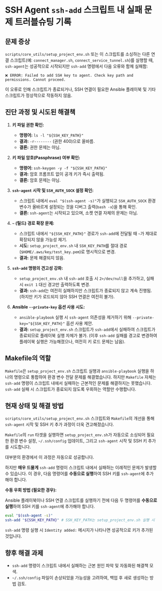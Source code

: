# SSH Agent `ssh-add` 스크립트 내 실패 문제 트러블슈팅 기록

## 문제 증상

`scripts/core_utils/setup_project_env.sh` 또는 이 스크립트를 소싱하는 다른 연결 스크립트(예: `connect_manager.sh`, `connect_service_tunnel.sh`)를 실행할 때, `ssh-agent`는 성공적으로 시작되지만 `ssh-add` 명령에서 다음 오류와 함께 실패함:

```
❌ ERROR: Failed to add SSH key to agent. Check key path and permissions. Cannot proceed.
```

이 오류로 인해 스크립트가 종료되거나, SSH 연결이 필요한 Ansible 플레이북 및 기타 스크립트가 정상적으로 작동하지 않음.

## 진단 과정 및 시도된 해결책

1.  **키 파일 권한 확인:**
    *   **명령어:** `ls -l "${SSH_KEY_PATH}"`
    *   **결과:** `-r--------` (권한 400)으로 올바름.
    *   **결론:** 권한 문제는 아님.

2.  **키 파일 암호(Passphrase) 여부 확인:**
    *   **명령어:** `ssh-keygen -y -f "${SSH_KEY_PATH}"`
    *   **결과:** 암호 프롬프트 없이 공개 키가 즉시 출력됨.
    *   **결론:** 암호 문제는 아님.

3.  **`ssh-agent` 시작 및 `SSH_AUTH_SOCK` 설정 확인:**
    *   스크립트 내에서 `eval "$(ssh-agent -s)"`가 실행되고 `SSH_AUTH_SOCK` 환경 변수가 올바르게 설정되는 것을 디버그 출력(`bash -x`)을 통해 확인.
    *   **결론:** `ssh-agent`는 시작되고 있으며, 소켓 연결 자체의 문제는 아님.

4.  **`~` (틸드) 경로 확장 문제:**
    *   스크립트 내에서 `"${SSH_KEY_PATH}"` 경로가 `ssh-add`에 전달될 때 `~`가 제대로 확장되지 않을 가능성 제기.
    *   **시도:** `setup_project_env.sh` 내 `SSH_KEY_PATH`를 절대 경로(`$HOME/.aws/key/test_key.pem`)로 명시적으로 변경.
    *   **결과:** 문제 해결되지 않음.

5.  **`ssh-add` 명령의 견고성 강화:**
    *   `setup_project_env.sh` 내 `ssh-add` 호출 시 `2>/dev/null`을 추가하고, 실패 시 `exit 1` 대신 경고만 출력하도록 변경.
    *   **결과:** `ssh-add`는 여전히 실패하지만 스크립트가 종료되지 않고 계속 진행됨. (하지만 키가 로드되지 않아 SSH 연결은 여전히 불가).

6.  **Ansible `--private-key` 옵션 사용 시도:**
    *   `ansible-playbook` 실행 시 `ssh-agent` 의존성을 제거하기 위해 `--private-key="${SSH_KEY_PATH}"` 옵션 사용 제안.
    *   **결과:** `setup_project_env.sh` 스크립트가 `ssh-add`에서 실패하여 스크립트가 종료되므로 플레이북 실행 자체가 불가. (이후 `ssh-add` 실패를 경고로 변경하여 플레이북 실행은 가능해졌으나, 여전히 키 로드 문제는 남음).

## Makefile의 역할

`Makefile`은 `setup_project_env.sh` 스크립트 실행과 `ansible-playbook` 실행을 하나의 명령으로 통합하여 환경 변수 전달 문제를 해결했습니다. 하지만 `Makefile` 자체는 `ssh-add` 명령이 스크립트 내에서 실패하는 근본적인 문제를 해결하지는 못했습니다. `ssh-add` 실패 시 스크립트가 종료되지 않도록 우회하는 역할만 수행합니다.

## 현재 상태 및 해결 방법

`scripts/core_utils/setup_project_env.sh` 스크립트와 `Makefile`의 개선을 통해 `ssh-agent` 시작 및 SSH 키 추가 과정이 더욱 견고해졌습니다.

`Makefile`의 `run` 타겟을 실행하면 `setup_project_env.sh`가 자동으로 소싱되어 필요한 환경 변수 설정, `~/.ssh/config` 업데이트, 그리고 `ssh-agent` 시작 및 SSH 키 추가를 시도합니다.

대부분의 환경에서 이 과정은 자동으로 성공합니다.

하지만 **매우 드물게** `ssh-add` 명령이 스크립트 내에서 실패하는 이례적인 문제가 발생할 수 있습니다. 이 경우, 다음 명령어를 **수동으로 실행**하여 SSH 키를 `ssh-agent`에 추가해야 합니다.

**수동 우회 방법 (필요한 경우):**

Ansible 플레이북이나 SSH 연결 스크립트를 실행하기 전에 다음 두 명령어를 **수동으로 실행**하여 SSH 키를 `ssh-agent`에 추가해야 합니다.

```bash
eval "$(ssh-agent -s)"
ssh-add "${SSH_KEY_PATH}" # SSH_KEY_PATH는 setup_project_env.sh 실행 시 설정됩니다.
```

`ssh-add` 명령 실행 시 `Identity added:` 메시지가 나타나면 성공적으로 키가 추가된 것입니다.

## 향후 해결 과제

*   `ssh-add` 명령이 스크립트 내에서 실패하는 근본 원인 파악 및 자동화된 해결책 모색.
*   `~/.ssh/config` 파일이 손상되었을 가능성을 고려하여, 백업 후 새로 생성하는 방법 검토.